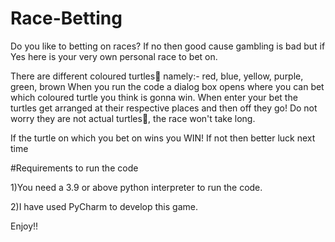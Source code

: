 # Race-Betting

Do you like to betting on races? 
If no then good cause gambling is bad but if Yes here is your very own personal race to bet on.

There are different coloured turtles🐢 namely:- red, blue, yellow, purple, green, brown
When you run the code a dialog box opens where you can bet which coloured turtle you think is gonna win.
When enter your bet the turtles get arranged at their respective places and then off they go!
Do not worry they are not actual turtles🐢, the race won't take long.

If the turtle on which you bet on wins you WIN! If not then better luck next time


#Requirements to run the code

1)You need a 3.9 or above python interpreter to run the code.

2)I have used PyCharm to develop this game.



Enjoy!!
